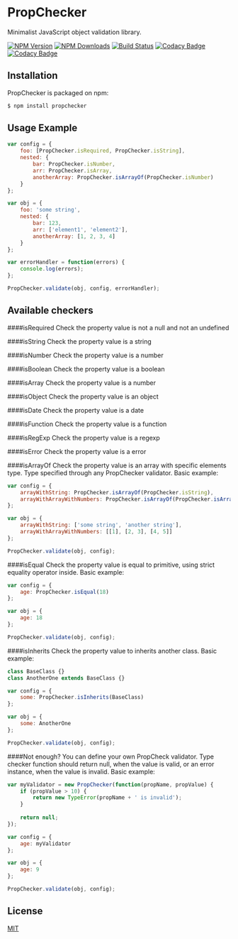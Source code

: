 # PropChecker

  Minimalist JavaScript object validation library.
  
  [![NPM Version](https://img.shields.io/npm/v/propchecker.svg)](https://www.npmjs.com/package/propchecker)
  [![NPM Downloads](https://img.shields.io/npm/dm/propchecker.svg)](https://www.npmjs.com/package/propchecker)
  [![Build Status](https://travis-ci.org/13rentgen/PropChecker.svg?branch=master)](https://travis-ci.org/13rentgen/PropChecker)
  [![Codacy Badge](https://api.codacy.com/project/badge/Coverage/e42d97578303492facda399da2811ed1)](https://www.codacy.com/app/13rentgen/PropChecker?utm_source=github.com&amp;utm_medium=referral&amp;utm_content=13rentgen/PropChecker&amp;utm_campaign=Badge_Coverage)
  [![Codacy Badge](https://api.codacy.com/project/badge/Grade/e42d97578303492facda399da2811ed1)](https://www.codacy.com/app/13rentgen/PropChecker?utm_source=github.com&amp;utm_medium=referral&amp;utm_content=13rentgen/PropChecker&amp;utm_campaign=Badge_Grade)

## Installation

PropChecker is packaged on npm:
```sh
$ npm install propchecker 
```

## Usage Example

```javascript
var config = {
    foo: [PropChecker.isRequired, PropChecker.isString],
    nested: {
        bar: PropChecker.isNumber,
        arr: PropChecker.isArray,
        anotherArray: PropChecker.isArrayOf(PropChecker.isNumber)
    }
};

var obj = {
    foo: 'some string',
    nested: {
        bar: 123, 
        arr: ['element1', 'element2'],
        anotherArray: [1, 2, 3, 4]
    }
};

var errorHandler = function(errors) {
    console.log(errors);
};

PropChecker.validate(obj, config, errorHandler);
```

## Available checkers

####isRequired
Check the property value is not a null and not an undefined

####isString
Check the property value is a string

####isNumber
Check the property value is a number

####isBoolean
Check the property value is a boolean

####isArray
Check the property value is a number

####isObject
Check the property value is an object

####isDate
Check the property value is a date

####isFunction
Check the property value is a function

####isRegExp
Check the property value is a regexp

####isError
Check the property value is a error

####isArrayOf
Check the property value is an array with specific elements type. Type specified through any PropChecker validator. Basic example:
```javascript
var config = {
    arrayWithString: PropChecker.isArrayOf(PropChecker.isString),
    arrayWithArrayWithNumbers: PropChecker.isArrayOf(PropChecker.isArrayOf(PropChecker.isNumber))
};

var obj = {
    arrayWithString: ['some string', 'another string'],
    arrayWithArrayWithNumbers: [[1], [2, 3], [4, 5]]
};

PropChecker.validate(obj, config);
```

####isEqual
Check the property value is equal to primitive, using strict equality operator inside. Basic example:
```javascript
var config = {
    age: PropChecker.isEqual(18)
};

var obj = {
    age: 18
};

PropChecker.validate(obj, config);
```

####isInherits
Check the property value to inherits another class. Basic example:
```javascript
class BaseClass {}
class AnotherOne extends BaseClass {}

var config = {
    some: PropChecker.isInherits(BaseClass)
};

var obj = {
    some: AnotherOne
};

PropChecker.validate(obj, config);
```

####Not enough?
You can define your own PropCheck validator. Type checker function should return null, when the value is valid, or an error instance, when the value is invalid. Basic example:
```javascript
var myValidator = new PropChecker(function(propName, propValue) {
    if (propValue > 10) {
        return new TypeError(propName + ' is invalid'); 
    }
    
    return null;
});

var config = {
    age: myValidator
};

var obj = {
    age: 9
};

PropChecker.validate(obj, config);
```

## License

  [MIT](LICENSE)
